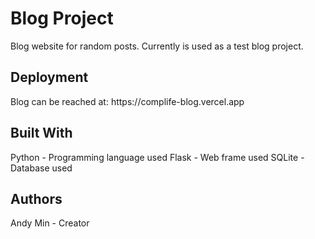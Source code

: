 <h1>Blog Project</h1>
<p>Blog website for random posts. Currently is used as a test blog project.</p>
<h2>Deployment</h2>
<p>Blog can be reached at: https://complife-blog.vercel.app</p>
<h2>Built With</h2>
Python - Programming language used
Flask - Web frame used
SQLite - Database used
<h2>Authors</h2>
Andy Min - Creator
